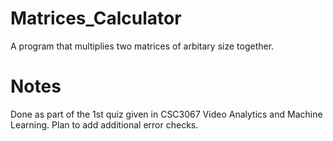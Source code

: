# Matrices_Calculator
A program that multiplies two matrices of arbitary size together.

# Notes
Done as part of the 1st quiz given in CSC3067 Video Analytics and Machine Learning.
Plan to add additional error checks.
